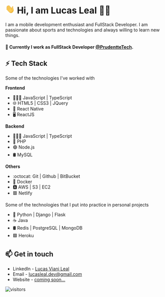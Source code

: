 # <img src="https://raw.githubusercontent.com/ABSphreak/ABSphreak/master/gifs/Hi.gif" width="30px"> Hi, I am Lucas Leal 👨‍💻

I am a mobile development enthusiast and FullStack Developer. I am passionate about sports and technologies and always willing to learn new things.

#### 🔭 Currently I work as FullStack Developer [@PrudentteTech](https://github.com/PrudentteTech).


## ⚡ Tech Stack

Some of the technologies I've worked with

<strong>Frontend</strong>
* 👨🏻‍💻 JavaScript | TypeScript
* 🌐 HTML5 | CSS3 | JQuery
* 📱 React Native
* 🖥️ ReactJS

<strong>Backend</strong>
* 👨🏻‍💻 JavaScript | TypeScript
* 🐘 PHP
* 🟢 Node.js
* 🛢️ MySQL

<strong>Others</strong>
* :octocat: Git | Github | BitBucket
* 🐳 Docker
* 🅰️ AWS | S3 | EC2
* 🟥 Netlify

Some of the technologies that I put into practice in personal projects

* 🐍 Python | Django | Flask
* ☕ Java
* 🛢️ Redis | PostgreSQL | MongoDB
* 🟪 Heroku

## 📫 Get in touch
- LinkedIn - [Lucas Viani Leal](https://www.linkedin.com/in/lucas-viani-leal/)
- Email - [lucasleal.dev@gmail.com](mailto:lucasleal.dev@gmail.com)
- Website - [coming soon...](https://github.com/lucasvleal)


![visitors](https://visitor-badge.glitch.me/badge?page_id=lucasvleal/lucasvleal)
